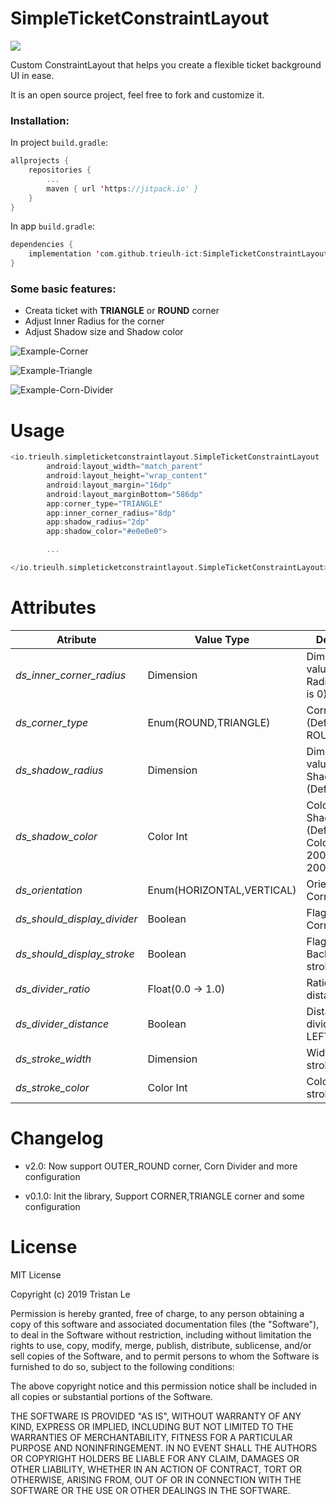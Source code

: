 # SimpleTicketConstraintLayout

[![](https://jitpack.io/v/trieulh-ict/SimpleTicketConstraintLayout.svg)](https://jitpack.io/#trieulh-ict/SimpleTicketConstraintLayout)

Custom ConstraintLayout that helps you create a flexible ticket background UI in ease.

It is an open source project, feel free to fork and customize it.

### Installation:

In project `build.gradle`:

```kotlin
allprojects {
    repositories {
        ...
        maven { url 'https://jitpack.io' }
    }
}
```

In app `build.gradle`:

```kotlin
dependencies {
    implementation 'com.github.trieulh-ict:SimpleTicketConstraintLayout:version'
}
```

### Some basic features:

- Creata ticket with **TRIANGLE** or **ROUND** corner
- Adjust Inner Radius for the corner
- Adjust Shadow size and Shadow color

![Example-Corner](images/example.png) 

![Example-Triangle](images/example-triangle.png)

![Example-Corn-Divider](images/example-2.0.png)



# Usage

```kotlin
<io.trieulh.simpleticketconstraintlayout.SimpleTicketConstraintLayout
        android:layout_width="match_parent"
        android:layout_height="wrap_content"
        android:layout_margin="16dp"
        android:layout_marginBottom="586dp"
        app:corner_type="TRIANGLE"
        app:inner_corner_radius="8dp"
        app:shadow_radius="2dp"
        app:shadow_color="#e0e0e0">

        ...

</io.trieulh.simpleticketconstraintlayout.SimpleTicketConstraintLayout>
```

# Attributes

| Atribute              | Value Type           | Description                                                             |
| --------------------- | -------------------- | ----------------------------------------------------------------------- |
| _ds_inner_corner_radius_ | Dimension            | Dimension value of Inner Radius (Default is 0)                          |
| _ds_corner_type_         | Enum(ROUND,TRIANGLE) | Corner type (Default is ROUND)                                          |
| _ds_shadow_radius_       | Dimension            | Dimension value of Shadow Radius (Default is 0)                         |
| _ds_shadow_color_        | Color Int            | Color code for Shadow Color (Default is Color.argb(200, 200, 200, 200)) |
| _ds_orientation_        | Enum(HORIZONTAL,VERTICAL)| Orientation of Corn divider                                          |
| _ds_should_display_divider_| Boolean| Flag to display Corn divider                                          |
| _ds_should_display_stroke_| Boolean| Flag to display Background stroke                                          |
| _ds_divider_ratio_| Float(0.0 -> 1.0)| Ratio of divider distance                                          |
| _ds_divider_distance_| Boolean| Distance of divider from LEFT or TOP                                          |
| _ds_stroke_width_| Dimension| Width of border stroke                                          |
| _ds_stroke_color_| Color Int| Color of border stroke                                          |

# Changelog
- v2.0: Now support OUTER_ROUND corner, Corn Divider and more configuration

- v0.1.0: Init the library, Support CORNER,TRIANGLE corner and some configuration

# License

MIT License

Copyright (c) 2019 Tristan Le

Permission is hereby granted, free of charge, to any person obtaining a copy of this software and associated documentation files (the "Software"), to deal in the Software without restriction, including without limitation the rights to use, copy, modify, merge, publish, distribute, sublicense, and/or sell copies of the Software, and to permit persons to whom the Software is furnished to do so, subject to the following conditions:

The above copyright notice and this permission notice shall be included in all copies or substantial portions of the Software.

THE SOFTWARE IS PROVIDED "AS IS", WITHOUT WARRANTY OF ANY KIND, EXPRESS OR IMPLIED, INCLUDING BUT NOT LIMITED TO THE WARRANTIES OF MERCHANTABILITY, FITNESS FOR A PARTICULAR PURPOSE AND NONINFRINGEMENT. IN NO EVENT SHALL THE AUTHORS OR COPYRIGHT HOLDERS BE LIABLE FOR ANY CLAIM, DAMAGES OR OTHER LIABILITY, WHETHER IN AN ACTION OF CONTRACT, TORT OR OTHERWISE, ARISING FROM, OUT OF OR IN CONNECTION WITH THE SOFTWARE OR THE USE OR OTHER DEALINGS IN THE SOFTWARE.
